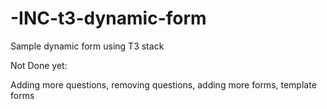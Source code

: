 # -INC-t3-dynamic-form
Sample dynamic form using T3 stack

Not Done yet: 

Adding more questions, removing questions, adding more forms, template forms
